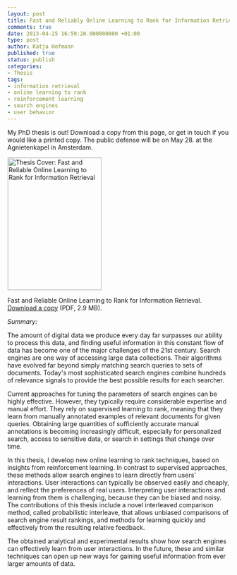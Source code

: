 ```yaml
---
layout: post
title: Fast and Reliably Online Learning to Rank for Information Retrieval
comments: true
date: 2013-04-25 16:59:20.000000000 +01:00
type: post
author: Katja Hofmann
published: true
status: publish
categories:
- Thesis
tags:
- information retrieval
- online learning to rank
- reinforcement learning
- search engines
- user behavior
---
```


My PhD thesis is out! Download a copy from this page, or get in touch if you would like a printed copy. The public defense will be on May 28. at the Agnietenkapel in Amsterdam.

<a href="http://khofm.files.wordpress.com/2013/04/thesis-katja-hofmann-online-learning.pdf"><img class="size-medium wp-image-122" style="border:1px solid #DDDDDD;" alt="Thesis Cover: Fast and Reliable Online Learning to Rank for Information Retrieval" src="{{ site.baseurl }}/assets/thesis-cover-katja-hofmann.png" width="212" height="300" /></a>

Fast and Reliable Online Learning to Rank for Information Retrieval. <a href="http://khofm.files.wordpress.com/2013/04/thesis-katja-hofmann-online-learning.pdf">Download a copy</a> (PDF, 2.9 MB).

*Summary:*

The amount of digital data we produce every day far surpasses our ability to process this data, and finding useful information in this constant flow of data has become one of the major challenges of the 21st century. Search engines are one way of accessing large data collections. Their algorithms have evolved far beyond simply matching search queries to sets of documents. Today's most sophisticated search engines combine hundreds of relevance signals to provide the best possible results for each searcher.

Current approaches for tuning the parameters of search engines can be highly effective. However, they typically require considerable expertise and manual effort. They rely on supervised learning to rank, meaning that they learn from manually annotated examples of relevant documents for given queries. Obtaining large quantities of sufficiently accurate manual annotations is becoming increasingly difficult, especially for personalized search, access to sensitive data, or search in settings that change over time.

In this thesis, I develop new online learning to rank techniques, based on insights from reinforcement learning. In contrast to supervised approaches, these methods allow search engines to learn directly from users' interactions. User interactions can typically be observed easily and cheaply, and reflect the preferences of real users. Interpreting user interactions and learning from them is challenging, because they can be biased and noisy. The contributions of this thesis include a novel interleaved comparison method, called probabilistic interleave, that allows unbiased comparisons of search engine result rankings, and methods for learning quickly and effectively from the resulting relative feedback.

The obtained analytical and experimental results show how search engines can effectively learn from user interactions. In the future, these and similar techniques can open up new ways for gaining useful information from ever larger amounts of data.
